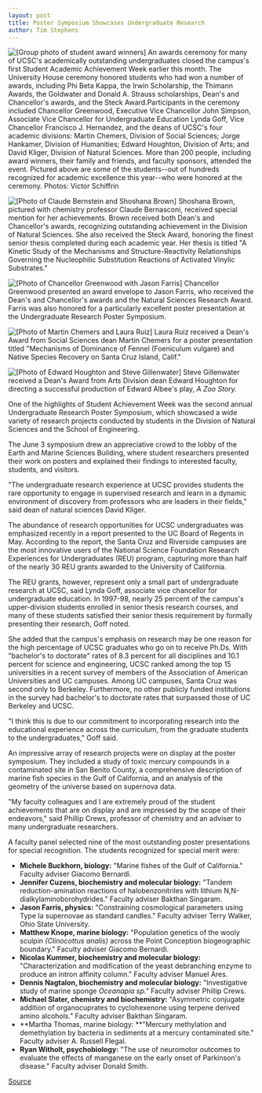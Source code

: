 ```yaml
---
layout: post
title: Poster Symposium Showcases Undergraduate Research
author: Tim Stephens
---
```


![\[Group photo of student award winners\]][1] An awards ceremony for many of UCSC's academically outstanding undergraduates closed the campus's first Student Academic Achievement Week earlier this month. The University House ceremony honored students who had won a number of awards, including Phi Beta Kappa, the Irwin Scholarship, the Thimann Awards, the Goldwater and Donald A. Strauss scholarships, Dean's and Chancellor's awards, and the Steck Award.Participants in the ceremony included Chancellor Greenwood, Executive Vice Chancellor John Simpson, Associate Vice Chancellor for Undergraduate Education Lynda Goff, Vice Chancellor Francisco J. Hernandez, and the deans of UCSC's four academic divisions: Martin Chemers, Division of Social Sciences; Jorge Hankamer, Division of Humanities; Edward Houghton, Division of Arts; and David Kliger, Division of Natural Sciences. More than 200 people, including award winners, their family and friends, and faculty sponsors, attended the event. Pictured above are some of the students--out of hundreds recognized for academic excellence this year--who were honored at the ceremony. Photos: Victor Schiffrin

![\[Photo of Claude Bernstein and Shoshana Brown\]][2] Shoshana Brown, pictured with chemistry professor Claude Bernasconi, received special mention for her achievements. Brown received both Dean's and Chancellor's awards, recognizing outstanding achievement in the Division of Natural Sciences. She also received the Steck Award, honoring the finest senior thesis completed during each academic year. Her thesis is titled "A Kinetic Study of the Mechanisms and Structure-Reactivity Relationships Governing the Nucleophilic Substitution Reactions of Activated Vinylic Substrates."

![\[Photo of Chancellor Greenwood with Jason Farris\]][3] Chancellor Greenwood presented an award envelope to Jason Farris, who received the Dean's and Chancellor's awards and the Natural Sciences Research Award. Farris was also honored for a particularly excellent poster presentation at the Undergraduate Research Poster Symposium.

![\[Photo of Martin Chemers and Laura Ruiz\]][4] Laura Ruiz received a Dean's Award from Social Sciences dean Martin Chemers for a poster presentation titled "Mechanisms of Dominance of Fennel (Foeniculum vulgare) and Native Species Recovery on Santa Cruz Island, Calif."

![\[Photo of Edward Houghton and Steve Gillenwater\]][5] Steve Gillenwater received a Dean's Award from Arts Division dean Edward Houghton for directing a successful production of Edward Albee's play, _A Zoo Story._

One of the highlights of Student Achievement Week was the second annual Undergraduate Research Poster Symposium, which showcased a wide variety of research projects conducted by students in the Division of Natural Sciences and the School of Engineering.

The June 3 symposium drew an appreciative crowd to the lobby of the Earth and Marine Sciences Building, where student researchers presented their work on posters and explained their findings to interested faculty, students, and visitors.

"The undergraduate research experience at UCSC provides students the rare opportunity to engage in supervised research and learn in a dynamic environment of discovery from professors who are leaders in their fields," said dean of natural sciences David Kliger.

The abundance of research opportunities for UCSC undergraduates was emphasized recently in a report presented to the UC Board of Regents in May. According to the report, the Santa Cruz and Riverside campuses are the most innovative users of the National Science Foundation Research Experiences for Undergraduates (REU) program, capturing more than half of the nearly 30 REU grants awarded to the University of California.

The REU grants, however, represent only a small part of undergraduate research at UCSC, said Lynda Goff, associate vice chancellor for undergraduate education. In 1997-98, nearly 25 percent of the campus's upper-division students enrolled in senior thesis research courses, and many of these students satisfied their senior thesis requirement by formally presenting their research, Goff noted.

She added that the campus's emphasis on research may be one reason for the high percentage of UCSC graduates who go on to receive Ph.Ds. With "bachelor's to doctorate" rates of 8.3 percent for all disciplines and 10.1 percent for science and engineering, UCSC ranked among the top 15 universities in a recent survey of members of the Association of American Universities and UC campuses. Among UC campuses, Santa Cruz was second only to Berkeley. Furthermore, no other publicly funded institutions in the survey had bachelor's to doctorate rates that surpassed those of UC Berkeley and UCSC.

"I think this is due to our commitment to incorporating research into the educational experience across the curriculum, from the graduate students to the undergraduates," Goff said.

An impressive array of research projects were on display at the poster symposium. They included a study of toxic mercury compounds in a contaminated site in San Benito County, a comprehensive description of marine fish species in the Gulf of California, and an analysis of the geometry of the universe based on supernova data.

"My faculty colleagues and I are extremely proud of the student achievements that are on display and are impressed by the scope of their endeavors," said Phillip Crews, professor of chemistry and an adviser to many undergraduate researchers.

A faculty panel selected nine of the most outstanding poster presentations for special recognition. The students recognized for special merit were:
* **Michele Buckhorn, biology:** "Marine fishes of the Gulf of California." Faculty adviser Giacomo Bernardi.
* **Jennifer Cuzens, biochemistry and molecular biology:** "Tandem reduction-amination reactions of halobenzonitriles with lithium N,N-dialkylaminoborohydrides." Faculty adviser Bakthan Singaram.
* **Jason Farris, physics:** "Constraining cosmological parameters using Type Ia supernovae as standard candles." Faculty adviser Terry Walker, Ohio State University.
* **Matthew Knope, marine biology:** "Population genetics of the wooly sculpin _(Clinocottus analis)_ across the Point Conception biogeographic boundary." Faculty adviser Giacomo Bernardi.
* **Nicolas Kummer, biochemistry and molecular biology:** "Characterization and modification of the yeast debranching enzyme to produce an intron affinity column." Faculty adviser Manuel Ares.
* **Dennis Nagtalon, biochemistry and molecular biology:** "Investigative study of marine sponge _Oceanapia sp."_ Faculty adviser Phillip Crews.
* **Michael Slater, chemistry and biochemistry:** "Asymmetric conjugate addition of organocuprates to cyclohexenone using terpene derived amino alcohols." Faculty adviser Bakthan Singaram.
* **Martha Thomas, marine biology: **"Mercury methylation and demethylation by bacteria in sediments at a mercury contaminated site." Faculty adviser A. Russell Flegal.
* **Ryan Witholt, psychobiology:** "The use of neuromotor outcomes to evaluate the effects of manganese on the early onset of Parkinson's disease." Faculty adviser Donald Smith.

[1]: http://www1.ucsc.edu/oncampus/currents/98-99/art/achieve1.99-06-21.jpg
[2]: http://www1.ucsc.edu/oncampus/currents/98-99/art/achieve2.99-06-21.jpg
[3]: http://www1.ucsc.edu/oncampus/currents/98-99/art/achieve3.99-06-21.jpg
[4]: http://www1.ucsc.edu/oncampus/currents/98-99/art/achieve4.99-06-21.jpg
[5]: http://www1.ucsc.edu/oncampus/currents/98-99/art/achieve5.99-06-21.jpg

[Source](http://www1.ucsc.edu/oncampus/currents/98-99/06-21/research.htm "Permalink to Undergraduate research poster symposium; 06-21-99")
